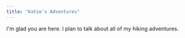 ```yaml
---
title: "Katie's Adventures"
---
```


I'm glad you are here. I plan to talk about all of my hiking adventures.
